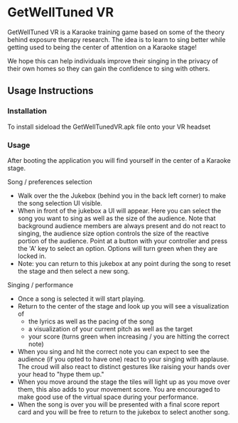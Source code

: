# GetWellTuned VR

GetWellTuned VR is a Karaoke training game based on some of the theory behind exposure therapy research. The idea is to learn to sing better while getting used to being the center of attention on a Karaoke stage!

We hope this can help individuals improve their singing in the privacy of their own homes so they can gain the confidence to sing with others.

## Usage Instructions 

### Installation

To install sideload the GetWellTunedVR.apk file onto your VR headset 

### Usage 

After booting the application you will find yourself in the center of a Karaoke stage.

Song / preferences selection
 - Walk over the the Jukebox (behind you in the back left corner) to make the song selection UI visible.
 - When in front of the jukebox a UI will appear. Here you can select the song you want to sing as well as the size of the audience. Note that background audience members are always present and do not react to singing, the audience size option controls the size of the reactive portion of the audience. Point at a button with your controller and press the 'A' key to select an option. Options will turn green when they are locked in.
 - Note: you can return to this jukebox at any point during the song to reset the stage and then select a new song.

Singing / performance 
 - Once a song is selected it will start playing.
 - Return to the center of the stage and look up you will see a visualization of 
   - the lyrics as well as the pacing of the song
   - a visualization of your current pitch as well as the target
   - your score (turns green when increasing / you are hitting the correct note)
 - When you sing and hit the correct note you can expect to see the audience (if you opted to have one) react to your singing with applause. The croud will also react to distinct gestures like raising your hands over your head to "hype them up."
 - When you move around the stage the tiles will light up as you move over them, this also adds to your movement score. You are encouraged to make good use of the virtual space during your performance.
 - When the song is over you will be presented with a final score report card and you will be free to return to the jukebox to select another song.